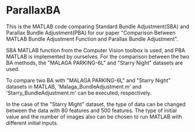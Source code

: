 # ParallaxBA

This is the MATLAB code comparing Standard Bundle Adjustment(SBA) and Parallax Bundle Adjustment(PBA) for our paper "Comparison Between MATLAB Bundle Adjustment Function and Parallax Bundle Adjustment".

SBA MATLAB function from the Computer Vision toolbox is used, and PBA MATLAB is implemented by ourselves. 
For the comparison between the two BA methods, the "MALAGA PARKING-6L" and "Starry Night" datasets are used.

To compare two BA with "MALAGA PARKING-6L" and "Starry Night" datasets in MATLAB, 'Malaga_BundleAdjustment.m' and 'Starry_BundleAdjustment.m' can be executed, respectively.

In the case of the "Starry Might" dataset, the type of data can be changed between the data with 80 features and 500 features. The type of initial value and the number of images also can be chosen to run MATLAB with different initial inputs. 
